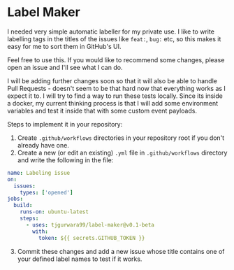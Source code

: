 # Label Maker

I needed very simple automatic labeller for my private use. I like to write labelling tags in the titles of the issues like `feat:`, `bug:` etc, so this makes it easy for me to sort them in GitHub's UI.

Feel free to use this. If you would like to recommend some changes, please open an issue and I'll see what I can do.

I will be adding further changes soon so that it will also be able to handle Pull Requests - doesn't seem to be that hard now that everything works as I expect it to. I will try to find a way to run these tests locally. Since its inside a docker, my current thinking process is that I will add some environment variables and test it inside that with some custom event payloads.

Steps to implement it in your repository:

1. Create `.github/workflows` directories in your repository root if you don't already have one.
2. Create a new (or edit an existing) `.yml` file in `.github/workflows` directory and write the following in the file:
```yml
name: Labeling issue 
on:
  issues:
    types: ['opened']
jobs:
  build:
    runs-on: ubuntu-latest
    steps:
      - uses: tjgurwara99/label-maker@v0.1-beta
        with: 
          token: ${{ secrets.GITHUB_TOKEN }}
```
3. Commit these changes and add a new issue whose title contains one of your defined label names to test if it works.
